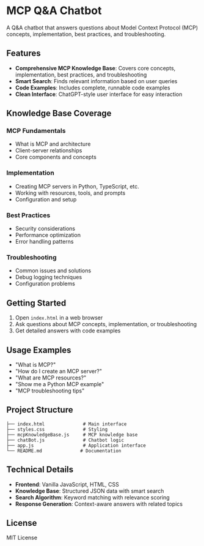 # MCP Q&A Chatbot

A Q&A chatbot that answers questions about Model Context Protocol (MCP) concepts, implementation, best practices, and troubleshooting.

## Features

- **Comprehensive MCP Knowledge Base**: Covers core concepts, implementation, best practices, and troubleshooting
- **Smart Search**: Finds relevant information based on user queries
- **Code Examples**: Includes complete, runnable code examples
- **Clean Interface**: ChatGPT-style user interface for easy interaction

## Knowledge Base Coverage

### MCP Fundamentals
- What is MCP and architecture
- Client-server relationships
- Core components and concepts

### Implementation
- Creating MCP servers in Python, TypeScript, etc.
- Working with resources, tools, and prompts
- Configuration and setup

### Best Practices
- Security considerations
- Performance optimization
- Error handling patterns

### Troubleshooting
- Common issues and solutions
- Debug logging techniques
- Configuration problems

## Getting Started

1. Open `index.html` in a web browser
2. Ask questions about MCP concepts, implementation, or troubleshooting
3. Get detailed answers with code examples

## Usage Examples

- "What is MCP?"
- "How do I create an MCP server?"
- "What are MCP resources?"
- "Show me a Python MCP example"
- "MCP troubleshooting tips"

## Project Structure

```
├── index.html              # Main interface
├── styles.css              # Styling
├── mcpKnowledgeBase.js     # MCP knowledge base
├── chatBot.js              # Chatbot logic
├── app.js                  # Application interface
└── README.md              # Documentation
```

## Technical Details

- **Frontend**: Vanilla JavaScript, HTML, CSS
- **Knowledge Base**: Structured JSON data with smart search
- **Search Algorithm**: Keyword matching with relevance scoring
- **Response Generation**: Context-aware answers with related topics

## License

MIT License 
